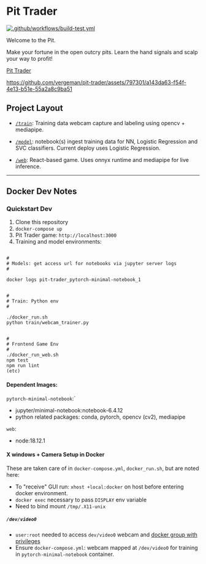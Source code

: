 # Pit Trader

[![.github/workflows/build-test.yml](https://github.com/vergeman/pit-trader/actions/workflows/build-test.yml/badge.svg)](https://github.com/vergeman/pit-trader/actions/workflows/build-test.yml)

Welcome to the Pit.

Make your fortune in the open outcry pits. Learn the hand signals and scalp your
way to profit!

[Pit Trader](https://www.thepittrader.com/)

https://github.com/vergeman/pit-trader/assets/797301/a143da63-f54f-4e13-b51e-55a2a8c9ba51


## Project Layout

* [`/train`](train): Training data webcam capture and labeling using opencv +
  mediapipe.

* [`/model`](model): notebook(s) ingest training data for NN, Logistic
  Regression and SVC classifiers. Current deploy uses Logistic Regression.

* [`/web`](web): React-based game. Uses onnyx runtime and mediapipe for live
  inference.


----

## Docker Dev Notes

### Quickstart Dev

1. Clone this repository
2. `docker-compose up`
3. Pit Trader game: `http://localhost:3000`
4. Training and model environments:

```

#
# Models: get access url for notebooks via jupyter server logs
#

docker logs pit-trader_pytorch-minimal-notebook_1


#
# Train: Python env
#

./docker_run.sh
python train/webcam_trainer.py


#
# Frontend Game Env
#
./docker_run_web.sh
npm test
npm run lint
(etc)

```


#### Dependent Images:

`pytorch-minimal-notebook`:`
  * jupyter/minimal-notebook:notebook-6.4.12
  * python related packages: conda, pytorch, opencv (cv2), mediapipe

`web`:
  * node:18.12.1

#### X windows + Camera Setup in Docker

These are taken care of in `docker-compose.yml`, `docker_run.sh`, but are noted
here:

* To "receive" GUI run: `xhost +local:docker` on host before entering docker
  environment.
* `docker exec` necessary to pass `DISPLAY` env variable
* Need to bind mount `/tmp/.X11-unix`


##### `/dev/video0`
* `user:root` needed to access `dev/video0` webcam and [docker group with
privileges](https://docs.docker.com/engine/install/linux-postinstall/)
* Ensure `docker-compose.yml`: webcam mapped at `/dev/video0` for training in
  `pytorch-minimal-notebook` container.
